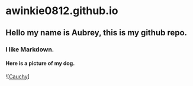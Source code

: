 # awinkie0812.github.io

## Hello my name is Aubrey, this is my github repo.

### I like Markdown.


#### Here is a picture of my dog.

![[Cauchy](images/IMG__079.jpg)]